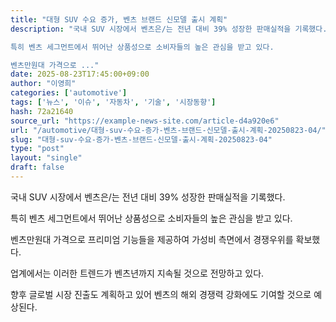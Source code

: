 ```yaml
---
title: "대형 SUV 수요 증가, 벤츠 브랜드 신모델 출시 계획"
description: "국내 SUV 시장에서 벤츠은/는 전년 대비 39% 성장한 판매실적을 기록했다.

특히 벤츠 세그먼트에서 뛰어난 상품성으로 소비자들의 높은 관심을 받고 있다.

벤츠만원대 가격으로 ..."
date: 2025-08-23T17:45:00+09:00
author: "이영희"
categories: ['automotive']
tags: ['뉴스', '이슈', '자동차', '기술', '시장동향']
hash: 72a21640
source_url: "https://example-news-site.com/article-d4a920e6"
url: "/automotive/대형-suv-수요-증가-벤츠-브랜드-신모델-출시-계획-20250823-04/"
slug: "대형-suv-수요-증가-벤츠-브랜드-신모델-출시-계획-20250823-04"
type: "post"
layout: "single"
draft: false
---
```


국내 SUV 시장에서 벤츠은/는 전년 대비 39% 성장한 판매실적을 기록했다.

특히 벤츠 세그먼트에서 뛰어난 상품성으로 소비자들의 높은 관심을 받고 있다.

벤츠만원대 가격으로 프리미엄 기능들을 제공하여 가성비 측면에서 경쟁우위를 확보했다.

업계에서는 이러한 트렌드가 벤츠년까지 지속될 것으로 전망하고 있다.

향후 글로벌 시장 진출도 계획하고 있어 벤츠의 해외 경쟁력 강화에도 기여할 것으로 예상된다.
